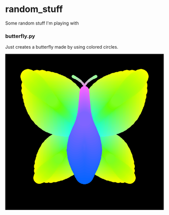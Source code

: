 # random_stuff

Some random stuff I'm playing with

### butterfly.py

Just creates a butterfly made by using colored circles.

![Butterfly Image](butterfly.png)
